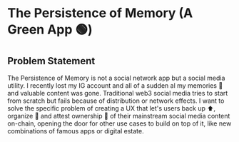 # The Persistence of Memory (A Green App 🟢)

## Problem Statement

The Persistence of Memory is not a social network app but a social media utility. I recently lost my IG account and all of a sudden al my memories 🧠 and valuable content was gone. Traditional web3 social media tries to start from scratch but fails because of distribution or network effects. I want to solve the specific problem of creating a UX that let's users back up ⬆️, organize 📁 and attest ownership 🔑 of their mainstream social media content on-chain, opening the door for other use cases to build on top of it, like new combinations of famous apps or digital estate.